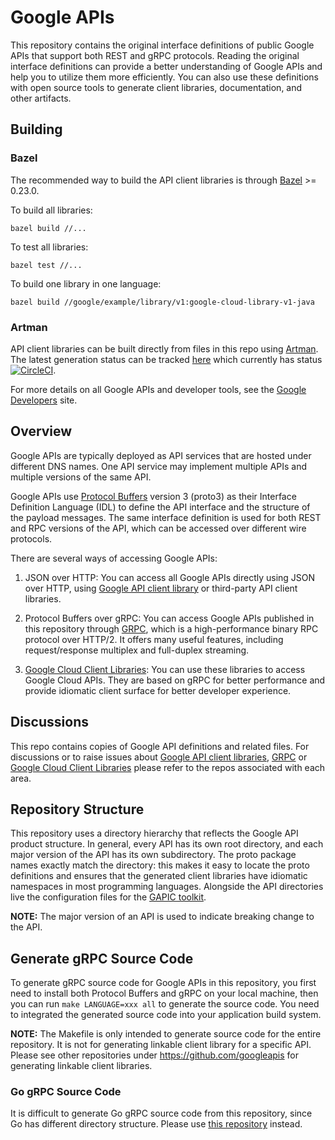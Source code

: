 # Google APIs

This repository contains the original interface definitions of public
Google APIs that support both REST and gRPC protocols. Reading the
original interface definitions can provide a better understanding of
Google APIs and help you to utilize them more efficiently. You can also
use these definitions with open source tools to generate client
libraries, documentation, and other artifacts.

## Building
### Bazel

The recommended way to build the API client libraries is through
[Bazel](https://bazel.build/) >= 0.23.0.

To build all libraries:

```
bazel build //...
```

To test all libraries:

```
bazel test //...
```

To build one library in one language:

```
bazel build //google/example/library/v1:google-cloud-library-v1-java
```

### Artman

API client libraries can be built directly from files in this repo using
[Artman](https://github.com/googleapis/artman). The latest generation status can
be tracked [here](https://circleci.com/gh/googleapis/googleapis) which currently
has status [![CircleCI](https://circleci.com/gh/googleapis/googleapis.svg?style=svg)](https://circleci.com/gh/googleapis/googleapis).

For more details on all Google APIs and developer tools, see the [Google
Developers](https://developers.google.com/products/) site.

## Overview

Google APIs are typically deployed as API services that are hosted
under different DNS names. One API service may implement multiple APIs
and multiple versions of the same API.

Google APIs use [Protocol Buffers](https://github.com/google/protobuf)
version 3 (proto3) as their Interface Definition Language (IDL) to
define the API interface and the structure of the payload messages. The
same interface definition is used for both REST and RPC versions of the
API, which can be accessed over different wire protocols.

There are several ways of accessing Google APIs:

1.  JSON over HTTP: You can access all Google APIs directly using JSON
over HTTP, using
[Google API client library](https://developers.google.com/api-client-library)
or third-party API client libraries.

2.  Protocol Buffers over gRPC: You can access Google APIs published
in this repository through [GRPC](https://github.com/grpc), which is
a high-performance binary RPC protocol over HTTP/2. It offers many
useful features, including request/response multiplex and full-duplex
streaming.

3.  [Google Cloud Client Libraries](https://cloud.google.com/apis/docs/cloud-client-libraries):
You can use these libraries to access Google Cloud APIs. They are based
on gRPC for better performance and provide idiomatic client surface for
better developer experience.

## Discussions

This repo contains copies of Google API definitions and related files.  For
discussions or to raise issues about
[Google API client libraries](https://github.com/googleapis),
[GRPC](https://github.com/grpc) or
[Google Cloud Client Libraries](https://github.com/googlecloudplatform) please
refer to the repos associated with each area.

## Repository Structure

This repository uses a directory hierarchy that reflects the Google
API product structure. In general, every API has its own root
directory, and each major version of the API has its own subdirectory.
The proto package names exactly match the directory: this makes it
easy to locate the proto definitions and ensures that the generated
client libraries have idiomatic namespaces in most programming
languages. Alongside the API directories live the configuration files
for the [GAPIC toolkit](https://github.com/googleapis/toolkit).

**NOTE:** The major version of an API is used to indicate breaking
change to the API.

## Generate gRPC Source Code

To generate gRPC source code for Google APIs in this repository, you
first need to install both Protocol Buffers and gRPC on your local
machine, then you can run `make LANGUAGE=xxx all` to generate the
source code. You need to integrated the generated source code into
your application build system.

**NOTE:** The Makefile is only intended to generate source code for the
entire repository. It is not for generating linkable client library
for a specific API. Please see other repositories under
https://github.com/googleapis for generating linkable client libraries.

### Go gRPC Source Code
It is difficult to generate Go gRPC source code from this repository,
since Go has different directory structure.
Please use [this repository](https://github.com/google/go-genproto) instead.
